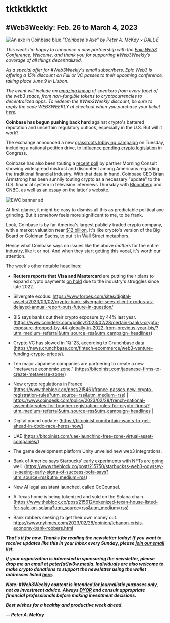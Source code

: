 # tktktkktkt
## #Web3Weekly: Feb. 26 to March 4, 2023

![An axe in Coinbase blue](https://w3w.news/img/illos/axe-final.jpg)
*"Coinbase's Axe" by Peter A. McKay × DALL·E*

*This week I'm happy to announce a new partnership with the [Epic Web3 Conference](https://www.epicweb3.com/). Welcome, and thank you for supporting #Web3Weekly’s coverage of all things decentralized.*

*As a special offer for #Web3Weekly's email subscribers, Epic Web3 is offering a 15% discount on Full or VC passes to their upcoming conference, taking place June 9 in Lisbon.*

*The event will include an [amazing lineup](https://www.epicweb3.com/#speaker) of speakers from every facet of the web3 space, from non-fungible tokens to cryptocurrencies to decentralized apps. To redeem the #Web3Weekly discount, be sure to apply the code WEB3WEEKLY at checkout when you purchase your ticket [here](https://www.epicweb3.com/#price).*

<!-- DOUBLE CHECK RSS FEEDS FOR LATE-BREAKING NEWS BEFORE GOING TO PRESS -->

**Coinbase has begun pushing back hard** against crypto's battered reputation and uncertain regulatory outlook, especially in the U.S. But will it work?

The exchange announced a new [grassroots lobbying campaign](https://twitter.com/coinbase/status/1630592674020335617) on Tuesday, including a national petition drive, to [influence pending crypto legislation](https://www.theblock.co/post/215829/coinbase-launches-grassroots-campaign-to-influence-us-lawmakers-and-regulators) in Congress.

Coinbase has also been touting a [recent poll](https://assets.ctfassets.net/c5bd0wqjc7v0/WvuOkBwNXZsqhd6EWtkEL/7f94f8b6fbb222f3faf4d0346e473012/Morning_Consult_Cryptocurrency_Perception_Study_Feb2023_Memo__1_.pdf) by partner Morning Consult showing widespread mistrust and discontent among Americans regarding the traditional financial industry. With that data in hand, Coinbase CEO Brian Armstrong has been sunnily touting crypto as a necessary "update" to the U.S. financial system in television interviews Thursday with [Bloomberg](https://www.youtube.com/watch?v=SZobPKQYRyE&t) and [CNBC](https://www.youtube.com/watch?v=xrMtYuYV_Yw), as well as [an essay](https://www.cnbc.com/2023/03/01/op-ed-offshoring-crypto-hurts-financial-system-americas-standing.html) on the latter's website.

![EWC banner ad](https://w3w.news/img/sponsored/ewc-banner.png)

At first glance, it might be easy to dismiss all this as predictable political axe grinding. But it somehow feels more significant to me, to be frank.

Look, Coinbase is by far America's largest publicly traded crypto company, with a market valuation near [$12 billion](https://duckduckgo.com/?q=ticker+COIN&t=brave&ia=stock). It's like crypto's version of the Big Board or Goldman Sachs, to put it in Wall Street metaphors.

Hence what Coinbase says on issues like the above *matters* for the entire industry, like it or not. And when they start getting this vocal, it's worth our attention.

The week's other notable headlines:

- **Reuters reports that Visa and Mastercard** are putting their plans to expand crypto payments [on hold](https://www.reuters.com/technology/visa-mastercard-pause-crypto-push-wake-industry-meltdown-sources-2023-02-28/) due to the industry's struggles since late 2022.

- Silvergate exodus: https://www.forbes.com/sites/digital-assets/2023/03/02/crypto-bank-silvergate-sees-client-exodus-as-delayed-annual-report-puts-future-in-question/

- BIS says banks cut their crypto exposure by 44% last year. (https://www.coindesk.com/policy/2023/02/28/certain-banks-crypto-exposure-dropped-by-44-globally-in-2022-from-previous-year-bis/?utm_medium=referral&utm_source=rss&utm_campaign=headlines)

- Crypto VC has slowed in 1Q '23, according to Crunchbase data (https://news.crunchbase.com/fintech-ecommerce/web3-venture-funding-crypto-prices/).

- Ten major Japanese companies are partnering to create a new "metaverse economic zone." (https://bitcoinist.com/japanese-firms-to-create-metaverse-zone/)

- New crypto regulations in France (https://www.theblock.co/post/215461/france-passes-new-crypto-registration-rules?utm_source=rss&utm_medium=rss) | https://www.coindesk.com/policy/2023/02/28/french-national-assembly-votes-for-tougher-registration-rules-for-crypto-firms/?utm_medium=referral&utm_source=rss&utm_campaign=headlines |

- Digital pound update: (https://bitcoinist.com/britain-wants-to-get-ahead-in-cbdc-race-heres-how/)

- UAE (https://bitcoinist.com/uae-launching-free-zone-virtual-asset-companies/)

- The game development platform Unity unveiled new web3 integrations. <!-- https://www.coindesk.com/web3/2023/02/28/gaming-engine-unity-taps-metamask-immutable-x-and-solana-for-web3-developer-tools/?utm_medium=referral&utm_source=rss&utm_campaign=headlines -->

- Bank of America says Starbucks' early experiments with NFTs are going well. (https://www.theblock.co/post/215750/starbuckss-web3-odyssey-is-seeing-early-signs-of-success-bofa-says?utm_source=rss&utm_medium=rss)

- New AI legal assistant launched, called CoCounsel. <!-- Need link. -->

- A Texas home is being tokenized and sold on the Solana chain. (https://www.theblock.co/post/215612/tokenized-texan-house-listed-for-sale-on-solana?utm_source=rss&utm_medium=rss)

- Bank robbers seeking to get their own money out. https://www.nytimes.com/2023/02/28/opinion/lebanon-crisis-economy-bank-robbers.html

<!--

Some additional candidates...

- Bitcoin miner Marathon is having accounting issues. (https://www.theblock.co/post/215869/bitcoin-miner-marathon-cancels-q4-earnings-call-over-accounting-corrections?utm_source=rss&utm_medium=rss)

- UBS says upcoming repayments for Mt. Gox victims won't destabilize the broader bitcoin market. (https://www.theblock.co/post/215752/ubs-says-mt-gox-repayments-are-unlikely-to-destabilize-bitcoin-price?utm_source=rss&utm_medium=rss)

- Grayscale is suing the SEC over its ETF inaction. (https://www.coindesk.com/policy/2023/02/28/grayscale-to-argue-secs-inconsistency-as-bitcoin-etf-dispute-heads-toward-court/?utm_medium=referral&utm_source=rss&utm_campaign=headlines)

- new cftc fraud charges against an ftx exec. <!-- need link

- The SEC subpoenaed Robinhood shortly after the FTX meltdown. (https://www.theblock.co/post/215568/sec-served-subpoena-to-robinhood-shortly-after-ftx-debacle?utm_source=rss&utm_medium=rss)

- ohio joined settlement with nexo. https://www.coindesk.com/policy/2023/02/28/ohio-joins-225m-multistate-settlement-against-crypto-lender-nexo/?utm_medium=referral&utm_source=rss&utm_campaign=headlines

- WSJ on iPhone hacking. (https://www.wsj.com/video/series/joanna-stern-personal-technology/apples-iphone-passcode-problem-how-thieves-can-take-over-in-minutes/967C3B74-90D3-45EA-BAA4-4ECDBB24715D)

- Ex-Googler gave interview to NYT about how she became disillusioned with its work culture. (https://podcasts.google.com/feed/aHR0cHM6Ly9mZWVkcy5zaW1wbGVjYXN0LmNvbS9rc0dZWl9aMw/episode/NmM3MGI1ODYtY2NhMC00Yjg3LTllNWQtYTNmM2YzNGFjODY3?sa=X&ved=0CAUQkfYCahcKEwj4r-vKlrb9AhUAAAAAHQAAAAAQAQ) -->

_**That's it for now. Thanks for reading the newsletter today! If you want to receive updates like this in your inbox every Sunday, please [join our email list](https://w3w.news).**_

_**If your organization is interested in sponsoring the newsletter, please drop me an email at peter[at]w3w.media. Individuals are also welcome to make crypto donations to support the newsletter using the wallet addresses listed [here](https://w3w.news/donations).**_

_**Note: #Web3Weekly content is intended for journalistic purposes only, not as investment advice. Always [DYOR](https://www.urbandictionary.com/define.php?term=DYOR) and consult appropriate financial professionals before making investment decisions.**_

_**Best wishes for a healthy and productive week ahead.**_  

_**-- Peter A. McKay**_
